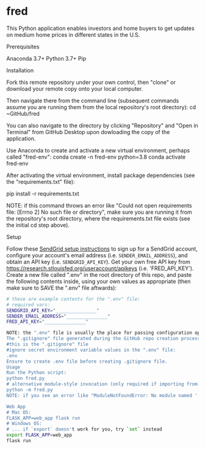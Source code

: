 # fred


This Python application enables investors and home buyers to get updates on medium home prices in different states in the U.S. 

Prerequisites

Anaconda 3.7+
Python 3.7+
Pip

Installation

Fork this remote repository under your own control, then "clone" or download your remote copy onto your local computer.

Then navigate there from the command line (subsequent commands assume you are running them from the local repository's root directory):
cd ~GitHub/fred

You can also navigate to the directory by clicking "Repository" and "Open in Terminal" from GitHub Desktop upon dowloading the copy of the application.

Use Anaconda to create and activate a new virtual environment, perhaps called "fred-env":
conda create -n fred-env python=3.8
conda activate fred-env

After activating the virtual environment, install package dependencies (see the "requirements.txt" file):

pip install -r requirements.txt

NOTE: if this command throws an error like "Could not open requirements file: [Errno 2] No such file or directory", make sure you are running it from the repository's root directory, where the requirements.txt file exists (see the initial cd step above).

Setup

Follow these [SendGrid setup instructions](https://github.com/prof-rossetti/intro-to-python/blob/master/notes/python/packages/sendgrid.md#setup) to sign up for a SendGrid account, configure your account's email address (i.e. `SENDER_EMAIL_ADDRESS`), and obtain an API key (i.e. `SENDGRID_API_KEY`).
Get your own free API key from https://research.stlouisfed.org/useraccount/apikeys (i.e. 'FRED_API_KEY').
Create a new file called ".env" in the root directory of this repo, and paste the following contents inside, using your own values as appropriate (then make sure to SAVE the ".env" file aftwards):

```sh
# these are example contents for the ".env" file:
# required vars:
SENDGRID_API_KEY="_______________"
SENDER_EMAIL_ADDRESS="_______________"
FRED_API_KEY="_______________"

NOTE: the ".env" file is usually the place for passing configuration options and secret credentials, so as a best practice we don't upload this file to version control (which is accomplished via a corresponding entry in the ".gitignore" file). This means we need to instruct each person who uses our code needs to create their own local ".env" file. 
The ".gitignore" file generated during the GitHub repo creation process should already do this, otherwise you can create your own ".gitignore" file and place inside the following contents:
#this is the ".gitignore" file
#ignore secret environment variable values in the ".env" file:
.env
Ensure to create .env file before creating .gitignore file.
Usage
Run the Python script:
python fred.py
# alternative module-style invocation (only required if importing from one file to another):
python -m fred.py
NOTE: if you see an error like "ModuleNotFoundError: No module named '...'", it's because the given package isn't installed, so run the pip command above to ensure that package has been installed into the virtual environment.

Web App 
# Mac OS:
FLASK_APP=web_app flask run
# Windows OS:
# ... if `export` doesn't work for you, try `set` instead
export FLASK_APP=web_app
flask run
